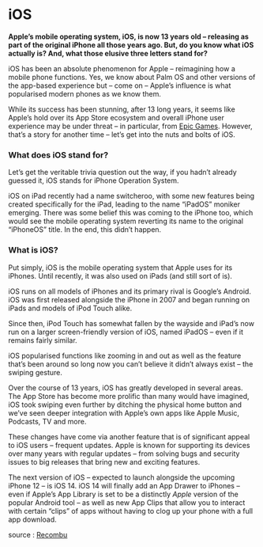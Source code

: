 # iOS

**Apple’s mobile operating system, iOS, is now 13 years old – releasing as part of the original iPhone all those years ago. But, do you know what iOS actually is? And, what those elusive three letters stand for?**

iOS has been an absolute phenomenon for Apple – reimagining how a mobile phone functions. Yes, we know about Palm OS and other versions of the app-based experience but – come on – Apple’s influence is what popularised modern phones as we know them.

While its success has been stunning, after 13 long years, it seems like Apple’s hold over its App Store ecosystem and overall iPhone user experience may be under threat – in particular, from [Epic Games](https://www.trustedreviews.com/news/fortnite-removed-from-the-app-store-4045425). However, that’s a story for another time – let’s get into the nuts and bolts of iOS.

### What does iOS stand for?

Let’s get the veritable trivia question out the way, if you hadn’t already guessed it, iOS stands for iPhone Operation System.

iOS on iPad recently had a name switcheroo, with some new features being created specifically for the iPad, leading to the name “iPadOS” moniker emerging. There was some belief this was coming to the iPhone too, which would see the mobile operating system reverting its name to the original “iPhoneOS” title. In the end, this didn’t happen.

### What is iOS?

Put simply, iOS is the mobile operating system that Apple uses for its iPhones. Until recently, it was also used on iPads (and still sort of is).

iOS runs on all models of iPhones and its primary rival is Google’s Android. iOS was first released alongside the iPhone in 2007 and began running on iPads and models of iPod Touch alike.

Since then, iPod Touch has somewhat fallen by the wayside and iPad’s now run on a larger screen-friendly version of iOS, named iPadOS – even if it remains fairly similar.

iOS popularised functions like zooming in and out as well as the feature that’s been around so long now you can’t believe it didn’t always exist – the swiping gesture.

Over the course of 13 years, iOS has greatly developed in several areas. The App Store has become more prolific than many would have imagined, iOS took swiping even further by ditching the physical home button and we’ve seen deeper integration with Apple’s own apps like Apple Music, Podcasts, TV and more.

These changes have come via another feature that is of significant appeal to iOS users – frequent updates. Apple is known for supporting its devices over many years with regular updates – from solving bugs and security issues to big releases that bring new and exciting features.

The next version of iOS – expected to launch alongside the upcoming iPhone 12 – is iOS 14. iOS 14 will finally add an App Drawer to iPhones – even if Apple’s App Library is set to be a distinctly _Apple_ version of the popular Android tool – as well as new App Clips that allow you to interact with certain “clips” of apps without having to clog up your phone with a full app download.



source : [Recombu](https://recombu.com/mobile/article/what-is-ios-and-what-does-ios-stand-for)
